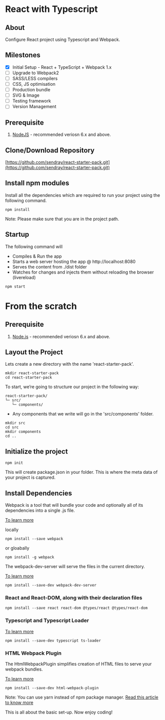 # React with Typescript

## About

Configure React project using Typescript and Webpack.

## Milestones

- [x] Initial Setup - React + TypeScript + Webpack 1.x
- [ ] Upgrade to Webpack2
- [ ] SASS/LESS compilers 
- [ ] CSS, JS optimisation
- [ ] Production bundle
- [ ] SVG & Image
- [ ] Testing framework
- [ ] Version Management

## Prerequisite

1. [NodeJS](http://www.nodejs.org/) - recommended veriosn 6.x and above.

## Clone/Download Repository

[https://github.com/sendray/react-starter-pack.git](https://github.com/sendray/react-starter-pack.git)

## Install **npm** modules

Install all the dependencies which are required to run your project using the following command.

```
npm install
```

Note: Please make sure that you are in the project path. 

## Startup

The following command will

* Compiles & Run the app
* Starts a web server hosting the app @ http://localhost:8080
* Serves the content from ./dist folder
* Watches for changes and injects them without reloading the browser (livereload)

```
npm start
```

# From the scratch 

## Prerequisite

1. [Node.js](http://www.nodejs.org/) - recommended veriosn 6.x and above.

## Layout the Project

Lets create a new directory with the name 'react-starter-pack'.

```
mkdir react-starter-pack 
cd react-starter-pack
``` 

To start, we’re going to structure our project in the following way:

```
react-starter-pack/
└─ src/
   └─ components/
```

* Any components that we write will go in the 'src/components' folder.

```
mkdir src
cd src
mkdir components
cd ..
```

## Initialize the project

```
npm init
```

This will create package.json in your folder. This is where the meta data of your project is captured.

## Install Dependencies

Webpack is a tool that will bundle your code and optionally all of its dependencies into a single .js file.

[To learn more](https://webpack.js.org/concepts/)

locally

```
npm install --save webpack 
```

or gloabally

```
npm install -g webpack
```

The webpack-dev-server will serve the files in the current directory.

[To learn more](https://webpack.js.org/configuration/dev-server/)

```
npm install --save-dev webpack-dev-server
```

### React and React-DOM, along with their declaration files

```
npm install --save react react-dom @types/react @types/react-dom
```

### Typescript and Typescript Loader

[To learn more](https://www.typescriptlang.org/)

```
npm install --save-dev typescript ts-loader
```

### HTML Webpack Plugin

The HtmlWebpackPlugin simplifies creation of HTML files to serve your webpack bundles.

[To learn more](https://webpack.js.org/plugins/html-webpack-plugin/)

```
npm install --save-dev html-webpack-plugin
```

Note: You can use yarn instead of npm package manager.
[Read this article to know more](https://medium.com/@justin.pathrose/configure-react-project-using-typescript-and-webpack-f69faee3e915)


This is all about the basic set-up. Now enjoy coding!